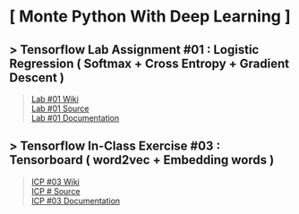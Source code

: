 # [ Monte Python With Deep Learning ]

## > Tensorflow Lab Assignment #01 : Logistic Regression ( Softmax + Cross Entropy + Gradient Descent ) <br>
><a href="https://github.com/datarocksAmy/MontePythonWithDeepLearning/wiki/TF-Lab-%231-Report">Lab #01 Wiki</a> <br>
><a href="https://github.com/datarocksAmy/MontePythonWithDeepLearning/tree/master/Lab/TF-Lab01/Source">Lab #01 Source</a> <br>
><a href="https://github.com/datarocksAmy/MontePythonWithDeepLearning/tree/master/Lab/TF-Lab01/Graphs">Lab #01 Documentation</a>

## > Tensorflow In-Class Exercise #03 : Tensorboard ( word2vec + Embedding words ) <br>
><a href="https://github.com/datarocksAmy/MontePythonWithDeepLearning/wiki/ICP-%233-Graphs---Visualizing-Embedding-in-Tensorboard">ICP #03 Wiki</a> <br>
><a href="https://github.com/datarocksAmy/MontePythonWithDeepLearning/tree/master/ICE/ICP%2303/Source">ICP # Source</a> <br>
><a href="https://github.com/datarocksAmy/MontePythonWithDeepLearning/tree/master/ICE/ICP%2303/Tensorboard%20Graphs">ICP #03 Documentation</a>
